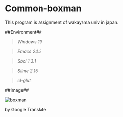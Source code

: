 # Common-boxman
This program is assignment of wakayama univ in japan.

##Environment##

> *Windows 10*

> *Emacs 24.2*

> *Sbcl 1.3.1*

> *Slime 2.15*

> *cl-glut*

##Image##

![boxman](https://user-images.githubusercontent.com/15942854/30517394-87a0263a-9b98-11e7-98c0-569db1422cdb.png)

by Google Translate
